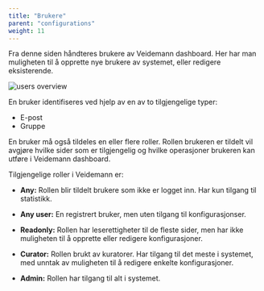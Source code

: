 ```yaml
---
title: "Brukere"
parent: "configurations"
weight: 11
---
```


Fra denne siden håndteres brukere av Veidemann dashboard. Her har man muligheten til å opprette nye brukere av systemet, 
eller redigere eksisterende.

![users overview](/veidemann/docs/img/users/veidemann_dashboard_users_overview.png)

En bruker identifiseres ved hjelp av en av to  tilgjengelige typer:  

- E-post  
- Gruppe

En bruker må også tildeles en eller flere roller. Rollen brukeren er tildelt vil avgjøre hvilke sider som er tilgjengelig
 og hvilke operasjoner brukeren kan utføre i Veidemann dashboard.  
 
 Tilgjengelige roller i Veidemann er:  

- **Any:** Rollen blir tildelt brukere som ikke er logget inn. Har kun tilgang til  
           statistikk. 

- **Any user:**   En registrert bruker, men uten tilgang til konfigurasjonser.

- **Readonly:** Rollen har leserettigheter til de fleste sider, men har ikke muligheten til å opprette eller redigere konfigurasjoner.

- **Curator:**  Rollen brukt av kuratorer. Har tilgang til det meste i systemet, med unntak av
                muligheten til å redigere  enkelte konfigurasjoner.

- **Admin:**  Rollen har tilgang til alt i systemet.



 